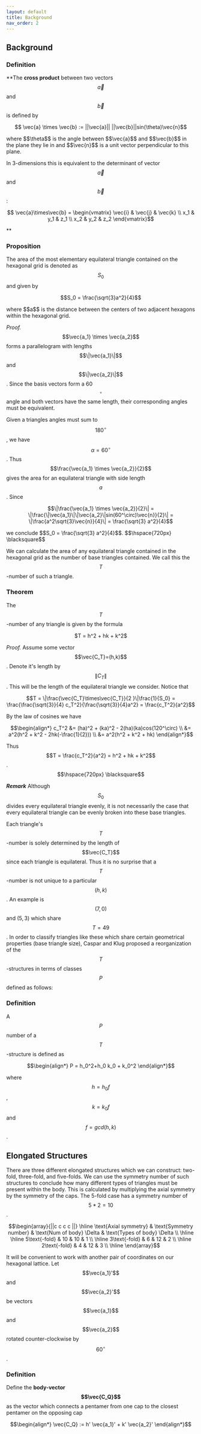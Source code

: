 ```yaml
---
layout: default
title: Background
nav_order: 2
---
```


## Background

### Definition
**The **cross product** between two vectors $$\vec{a}$$ and $$\vec{b}$$ is defined by
<p align="center">
    $$ \vec{a} \times \vec{b} := ||\vec{a}|| ||\vec{b}||sin(\theta)\vec{n}$$
</p>
where $$\theta$$ is the angle between $$\vec{a}$$ and $$\vec{b}$$ in the plane they lie in and $$\vec{n}$$ is a unit vector perpendicular to this plane.

In 3-dimensions this is equivalent to the determinant of vector $$\vec{a}$$ and $$\vec{b}$$:
<p align="center">
    $$ \vec{a}\times\vec{b} = 
    \begin{vmatrix}
    \vec{i} & \vec{j} & \vec{k} \\
    x_1 & y_1 & z_1 \\
    x_2 & y_2 & z_2
    \end{vmatrix}$$
</p>

**
### Proposition
The area of the most elementary equilateral triangle contained on the hexagonal grid is denoted as $$S_0$$ and given by
<p align="center">
    $$S_0 = \frac{\sqrt{3}a^2}{4}$$
</p>
where $$a$$ is the distance between the centers of two adjacent hexagons within the hexagonal grid.


_Proof._ $$\vec{a_1} \times \vec{a_2}$$ forms a parallelogram with lengths $$\|\vec{a_1}\|$$ and $$\|\vec{a_2}\|$$. Since the basis vectors form a 60$$^\circ$$ angle and both vectors have the same length, their corresponding angles must be equivalent. 

Given a triangles angles must sum to $$180^\circ$$, we have $$\alpha = 60^\circ$$.
Thus $$\frac{\vec{a_1} \times \vec{a_2}}{2}$$ gives the area for an equilateral triangle with side length $$a$$. 
Since
<p align="center">
    $$\|\frac{\vec{a_1} \times \vec{a_2}}{2}\| = \|\frac{\|\vec{a_1}\|\|\vec{a_2}\|sin(60^\circ)\vec{n}}{2}\| = \|\frac{a^2\sqrt{3}\vec{n}}{4}\| = \frac{\sqrt{3} a^2}{4}$$
</p>
we conclude $$S_0 = \frac{\sqrt{3} a^2}{4}$$. 
$$\hspace{720px} \blacksquare$$


We can calculate the area of any equilateral triangle contained in the hexagonal grid as the number of base triangles contained. We call this the $$T$$-number of such a triangle.


### Theorem
The $$T$$-number of any triangle is given by the formula
<p align="center">
    $T = h^2 + hk + k^2$
</p>


_Proof._ Assume some vector $$\vec{C_T}=(h,k)$$. Denote it's length by $$\|C_T\|$$. This will be the length of the equilateral triangle we consider.
Notice that

$$T = \|\frac{\vec{C_T}\times\vec{C_T}}{2 }\|\frac{1}{S_0} = \frac{\frac{\sqrt{3}}{4} c_T^2}{\frac{\sqrt{3}}{4}a^2} = \frac{c_T^2}{a^2}$$

By the law of cosines we have


$$\begin{align*}
    c_T^2 &= (ha)^2 + (ka)^2 - 2(ha)(ka)cos(120^\circ) \\
    &= a^2(h^2 + k^2 - 2hk(-\frac{1}{2})) \\
    &= a^2(h^2 + k^2 + hk)
\end{align*}$$


Thus $$T = \frac{c_T^2}{a^2} = h^2 + hk + k^2$$. 
$$\hspace{720px} \blacksquare$$


**_Remark_** Although $$S_0$$ divides every equilateral triangle evenly, it is not necessarily the case that every equilateral triangle can be evenly broken into these base triangles.


Each triangle's $$T$$-number is solely determined by the length of $$\vec{C_T}$$ since each triangle is equilateral. Thus it is no surprise that a $$T$$-number is not unique to a particular $$(h,k)$$. An example is $$(7,0)$$ and $(5,3)$ which share $$T=49$$. In order to classify triangles like these which share certain geometrical properties (base triangle size),  Caspar and Klug proposed a reorganization of the $$T$$-structures in terms of classes $$P$$ defined as follows:
### Definition
A $$P$$ number of a $$T$$-structure is defined as

$$\begin{align*}
    P = h_0^2+h_0 k_0 + k_0^2
\end{align*}$$

where $$h = h_0 f$$, $$k = k_0 f$$ and $$f = gcd(h,k)$$.


## Elongated Structures
There are three different elongated structures which we can construct: two-fold, three-fold, and five-folds. We can use the symmetry number of such structures to conclude how many different types of triangles must be present within the body. This is calculated by multiplying the axial symmetry by the symmetry of the caps. The 5-fold case has a symmetry number of $$5*2 = 10$$.

$$\begin{array}{||c c c c ||}
 \hline
 \text{Axial symmetry} & \text{Symmetry number} & \text{Num of body} \Delta & \text{Types of body} \Delta \\
 \hline
 \hline
 5\text{-fold} & 10 & 10 & 1 \\ 
 \hline
 3\text{-fold} & 6 & 12 & 2 \\
 \hline
 2\text{-fold} & 4 & 12 & 3 \\
 \hline
\end{array}$$

It will be convenient to work with another pair of coordinates on our hexagonal lattice. Let $$\vec{a_1}'$$ and $$\vec{a_2}'$$ be vectors $$\vec{a_1}$$ and $$\vec{a_2}$$ rotated counter-clockwise by $$60^\circ$$.

### Definition
Define the **body-vector $$\vec{C_Q}$$** as the vector which connects a pentamer from one cap to the closest pentamer on the opposing cap

$$\begin{align*}
\vec{C_Q} := h' \vec{a_1}' + k' \vec{a_2}'
\end{align*}$$
